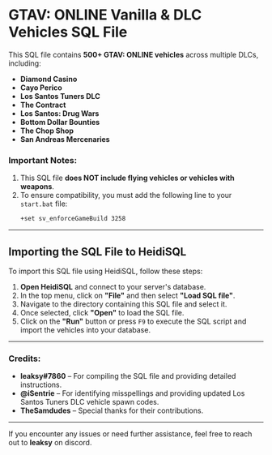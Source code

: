 # GTAV: ONLINE Vanilla & DLC Vehicles SQL File

This SQL file contains **500+ GTAV: ONLINE vehicles** across multiple DLCs, including:
- **Diamond Casino**  
- **Cayo Perico**  
- **Los Santos Tuners DLC**  
- **The Contract**  
- **Los Santos: Drug Wars**  
- **Bottom Dollar Bounties**  
- **The Chop Shop**  
- **San Andreas Mercenaries**

### Important Notes:
1. This SQL file **does NOT include flying vehicles or vehicles with weapons**.  
2. To ensure compatibility, you must add the following line to your `start.bat` file:  
   ```bash
   +set sv_enforceGameBuild 3258
   ```

---

## Importing the SQL File to HeidiSQL

To import this SQL file using HeidiSQL, follow these steps:

1. **Open HeidiSQL** and connect to your server's database.  
2. In the top menu, click on **"File"** and then select **"Load SQL file"**.  
3. Navigate to the directory containing this SQL file and select it.  
4. Once selected, click **"Open"** to load the SQL file.  
5. Click on the **"Run"** button or press `F9` to execute the SQL script and import the vehicles into your database.  

---

### Credits:
- **leaksy#7860** – For compiling the SQL file and providing detailed instructions.  
- **@iSentrie** – For identifying misspellings and providing updated Los Santos Tuners DLC vehicle spawn codes.  
- **TheSamdudes** – Special thanks for their contributions.  

---

If you encounter any issues or need further assistance, feel free to reach out to **leaksy** on discord.

